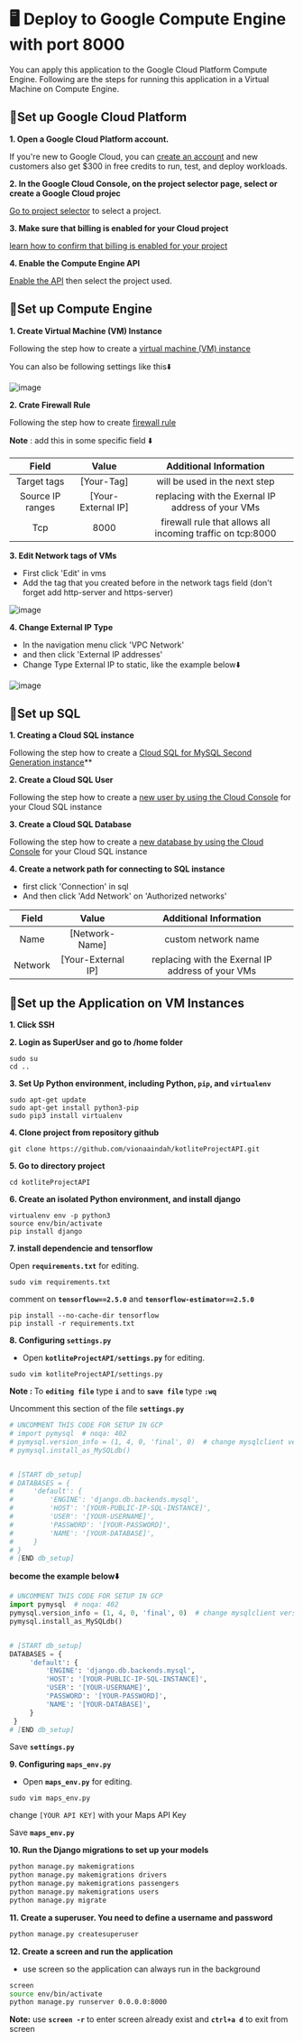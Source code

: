 # 🖥️ Deploy to Google Compute Engine with port 8000

You can apply this application to the Google Cloud Platform Compute Engine. Following are the steps for running this application in a Virtual Machine on Compute Engine.

## 📌Set up Google Cloud Platform

**1. Open a Google Cloud Platform account.**

If you're new to Google Cloud, you can [create an account](https://console.cloud.google.com/freetrial) and new customers also get $300 in free credits to run, test, and deploy workloads.

**2. In the Google Cloud Console, on the project selector page, select or create a Google Cloud projec**

[Go to project selector](https://console.cloud.google.com/projectselector2/home/dashboard) to select a project.

**3. Make sure that billing is enabled for your Cloud project**

[learn how to confirm that billing is enabled for your project](https://cloud.google.com/billing/docs/how-to/modify-project)

**4. Enable the Compute Engine API**

[Enable the API](https://console.cloud.google.com/flows/enableapi?apiid=compute) then select the project used.


## 📌Set up Compute Engine

**1. Create Virtual Machine (VM) Instance**

Following the step how to create a [virtual machine (VM) instance](https://cloud.google.com/compute/docs/instances/create-start-instance)

You can also be following settings like this⬇️

![image](https://drive.google.com/uc?export=view&id=1SUlHvpseOwX9uDCBj3AG6niYGQVF2CCt)

**2. Crate Firewall Rule**

Following the step how to create [firewall rule](https://cloud.google.com/vpc/docs/using-firewalls)

<b>Note</b> : add this in some specific field ⬇️

| Field | Value | Additional Information  |
| :---:   | :-: | :-: |
| Target tags | [Your-Tag] | will be used in the next step |
| Source IP ranges | [Your-External IP] | replacing with the Exernal IP address of your VMs|
| Tcp | 8000 | firewall rule that allows all incoming traffic on tcp:8000 |


**3. Edit Network tags of VMs**

- First click 'Edit' in vms
- Add the tag that you created before in the network tags field (don't forget add http-server and https-server)

![image](https://drive.google.com/uc?export=view&id=1MKCBXd0MrZkwjk-itcelX9_LOcC5abu6)

**4. Change External IP Type**

- In the navigation menu click 'VPC Network'
- and then click 'External IP addresses'
- Change Type External IP to static, like the example below⬇️

![image](https://drive.google.com/uc?export=view&id=1Jk5pGgdZ2uRzgAtt7RGHda7ZSj_aW-DK)


## 📌Set up SQL

**1. Creating a Cloud SQL instance**

Following the step how to create a [Cloud SQL for MySQL Second Generation instance](https://cloud.google.com/sql/docs/mysql/create-instance)**


**2. Create a Cloud SQL User**

Following the step how to create a [new user by using the Cloud Console](https://cloud.google.com/sql/docs/mysql/create-manage-users#creating) for your Cloud SQL instance

**3. Create a Cloud SQL Database**

Following the step how to create a [new database by using the Cloud Console](https://cloud.google.com/sql/docs/mysql/create-manage-databases#create) for your Cloud SQL instance


**4. Create a network path for connecting to SQL instance**

- first click 'Connection' in sql
- And then click 'Add Network' on 'Authorized networks'

| Field | Value | Additional Information  |
| :---:   | :-: | :-: |
| Name| [Network-Name] | custom network name |
| Network | [Your-External IP] | replacing with the Exernal IP address of your VMs|


## 📌Set up the Application on VM Instances

**1. Click SSH**

**2. Login as SuperUser and go to /home folder**

```bass
sudo su
cd ..
```

**3. Set Up Python environment, including Python, `pip`, and `virtualenv`**

```bass
sudo apt-get update
sudo apt-get install python3-pip
sudo pip3 install virtualenv
```

**4. Clone project from repository github**

```bass
git clone https://github.com/vionaaindah/kotliteProjectAPI.git
```

**5. Go to directory project**

```bass
cd kotliteProjectAPI
```

**6. Create an isolated Python environment, and install django**

```bass
virtualenv env -p python3
source env/bin/activate
pip install django
```

**7. install dependencie and tensorflow**

Open **`requirements.txt`** for editing.

```bass
sudo vim requirements.txt
```

comment on **`tensorflow==2.5.0`** and **`tensorflow-estimator==2.5.0`**

```bass
pip install --no-cache-dir tensorflow
pip install -r requirements.txt
```

**8. Configuring **`settings.py`****


- Open **`kotliteProjectAPI/settings.py`** for editing.

```bass
sudo vim kotliteProjectAPI/settings.py
```

<b>Note : </b> To **`editing file`**  type **`i`** and to **`save file`** type **`:wq`**

Uncomment this section of the file **`settings.py`**

```python
# UNCOMMENT THIS CODE FOR SETUP IN GCP
# import pymysql  # noqa: 402
# pymysql.version_info = (1, 4, 0, 'final', 0)  # change mysqlclient version
# pymysql.install_as_MySQLdb()


# [START db_setup]
# DATABASES = {
#     'default': {
#         'ENGINE': 'django.db.backends.mysql',
#         'HOST': '[YOUR-PUBLIC-IP-SQL-INSTANCE]',
#         'USER': '[YOUR-USERNAME]',
#         'PASSWORD': '[YOUR-PASSWORD]',
#         'NAME': '[YOUR-DATABASE]',
#     }
# }
# [END db_setup]
```

**become the example below⬇️**

```python
# UNCOMMENT THIS CODE FOR SETUP IN GCP
import pymysql  # noqa: 402
pymysql.version_info = (1, 4, 0, 'final', 0)  # change mysqlclient version
pymysql.install_as_MySQLdb()


# [START db_setup]
DATABASES = {
     'default': {
         'ENGINE': 'django.db.backends.mysql',
         'HOST': '[YOUR-PUBLIC-IP-SQL-INSTANCE]',
         'USER': '[YOUR-USERNAME]',
         'PASSWORD': '[YOUR-PASSWORD]',
         'NAME': '[YOUR-DATABASE]',
     }
 }
# [END db_setup]
```

Save **`settings.py`**


**9. Configuring **`maps_env.py`****

- Open **`maps_env.py`** for editing.

```bass
sudo vim maps_env.py
```
change `[YOUR API KEY]` with your Maps API Key

Save **`maps_env.py`**

**10. Run the Django migrations to set up your models**

```bash
python manage.py makemigrations
python manage.py makemigrations drivers
python manage.py makemigrations passengers
python manage.py makemigrations users
python manage.py migrate
```

**11. Create a superuser. You need to define a username and password**

```bash
python manage.py createsuperuser
```

**12. Create a screen and run the application**

- use screen so the application can always run in the background

```bash
screen
source env/bin/activate
python manage.py runserver 0.0.0.0:8000
```

<b>Note:</b> use **`screen -r`** to enter screen already exist and **`ctrl+a d`** to exit from screen
